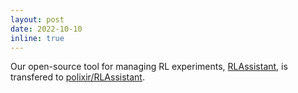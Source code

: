 ```yaml
---
layout: post
date: 2022-10-10
inline: true
---
```

Our open-source tool for managing RL experiments, [RLAssistant](https://github.com/xionghuichen/RLAssistant), is transfered to [polixir/RLAssistant](https://github.com/xionghuichen/RLAssistant).
